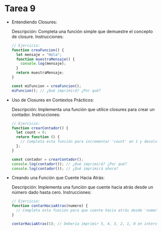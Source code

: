 # Tarea 9

- Entendiendo Closures:

  Descripción: Completa una función simple que demuestre el concepto de closure.
  Instrucciones:

  ```javascript
  // Ejercicio:
  function creaFuncion() {
    let mensaje = "Hola";
    function muestraMensaje() {
      console.log(mensaje);
    }
    return muestraMensaje;
  }

  const miFuncion = creaFuncion();
  miFuncion(); // ¿Qué imprimirá? ¿Por qué?
  ```

- Uso de Closures en Contextos Prácticos:

  Descripción: Implementa una función que utilice closures para crear un contador.
  Instrucciones:

  ```javascript
  // Ejercicio:
  function crearContador() {
    let count = 0;
    return function () {
      // Completa esta función para incrementar 'count' en 1 y devolver su valor
    };
  }

  const contador = crearContador();
  console.log(contador()); // ¿Qué imprimirá? ¿Por qué?
  console.log(contador()); // ¿Qué imprimirá ahora?
  ```

- Creando una Función que Cuente Hacia Atrás:

  Descripción: Implementa una función que cuente hacia atrás desde un número dado hasta cero.
  Instrucciones:

  ```javascript
  // Ejercicio:
  function contarHaciaAtras(numero) {
    // Completa esta función para que cuente hacia atrás desde 'numero' hasta 0, imprimiendo cada número
  }

  contarHaciaAtras(5); // Debería imprimir 5, 4, 3, 2, 1, 0 en intervalos de tiempo
  ```
